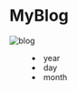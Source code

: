 # MyBlog

![blog](https://user-images.githubusercontent.com/35712522/104104107-48b51900-5263-11eb-9c19-d7684e836f90.gif)

<dir>
  <li>year</li>
  <li>day</li>
  <li>month</li>
</dir>
  

